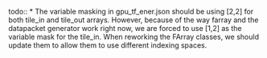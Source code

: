 todo::
    * The variable masking in gpu_tf_ener.json should be using [2,2] for both tile_in and tile_out arrays.
      However, because of the way farray and the datapacket generator work right now, we are forced to use
      [1,2] as the variable mask for the tile_in. When reworking the FArray classes, we should update them
      to allow them to use different indexing spaces.
